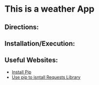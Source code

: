 # This is a weather App
## Directions:
## Installation/Execution:
## Useful Websites:
* [Install Pip](https://www.pythonforbeginners.com/requests/using-requests-in-python)
* [Use pip to isntall Requests Library](https://www.pythonforbeginners.com/requests/using-requests-in-python)